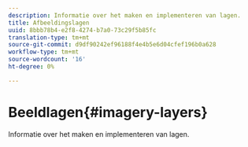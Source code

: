 ```yaml
---
description: Informatie over het maken en implementeren van lagen.
title: Afbeeldingslagen
uuid: 8bbb78b4-e2f8-4274-b7a0-73c29f5b85fc
translation-type: tm+mt
source-git-commit: d9df90242ef96188f4e4b5e6d04cfef196b0a628
workflow-type: tm+mt
source-wordcount: '16'
ht-degree: 0%

---
```



# Beeldlagen{#imagery-layers}

Informatie over het maken en implementeren van lagen.

